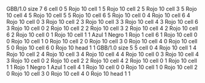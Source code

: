 <gs-board> GBB/1.0
size 7 6
cell 0 5 Rojo 10 
cell 1 5 Rojo 10 
cell 2 5 Rojo 10 
cell 3 5 Rojo 10 
cell 4 5 Rojo 10 
cell 5 5 Rojo 10 
cell 6 5 Rojo 10 
cell 0 4 Rojo 10 
cell 6 4 Rojo 10 
cell 0 3 Rojo 10 
cell 2 3 Rojo 10 
cell 3 3 Rojo 10 
cell 4 3 Rojo 10 
cell 6 3 Rojo 10 
cell 0 2 Rojo 10 
cell 2 2 Rojo 10 
cell 3 2 Rojo 10 
cell 4 2 Rojo 10 
cell 6 2 Rojo 10 
cell 0 1 Rojo 10 
cell 1 1 Azul 1 Negro 1 Rojo 1 
cell 6 1 Rojo 10 
cell 0 0 Rojo 10 
cell 1 0 Rojo 10 
cell 2 0 Rojo 10 
cell 3 0 Rojo 10 
cell 4 0 Rojo 10 
cell 5 0 Rojo 10 
cell 6 0 Rojo 10 
head 1 1
 </gs-board>
<gs-board> GBB/1.0
size 5 5
cell 0 4 Rojo 10 
cell 1 4 Rojo 10 
cell 2 4 Rojo 10 
cell 3 4 Rojo 10 
cell 4 4 Rojo 10 
cell 0 3 Rojo 10 
cell 4 3 Rojo 10 
cell 0 2 Rojo 10 
cell 2 2 Rojo 10 
cell 4 2 Rojo 10 
cell 0 1 Rojo 10 
cell 1 1 Rojo 1 Negro 1 Azul 1 
cell 4 1 Rojo 10 
cell 0 0 Rojo 10 
cell 1 0 Rojo 10 
cell 2 0 Rojo 10 
cell 3 0 Rojo 10 
cell 4 0 Rojo 10 
head 1 1
 </gs-board>